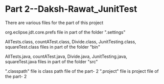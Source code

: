 # Part 2--Daksh-Rawat_JunitTest
There are various files for the part of this project 

org.eclipse.jdt.core.prefs file in part of the folder ".settings"

AllTests.class, countATest.class, Divide.class, JunitTesting.class, squareTest.class files in part of the folder "bin"

AllTests.java, countATest.java, Divide.java, JunitTesting.java, squareTest.java files in part of the folder "src"

".classpath" file is class path file of the part- 2
".project" file is project file of the part- 2
